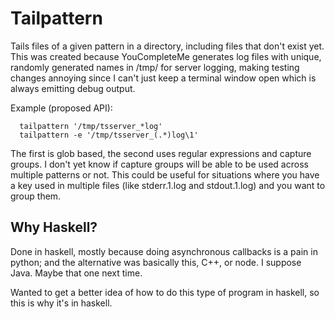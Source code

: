 # Tailpattern

Tails files of a given pattern in a directory, including files that
don't exist yet.  This was created because YouCompleteMe generates log
files with unique, randomly generated names in /tmp/ for server logging,
making testing changes annoying since I can't just keep a terminal window
open which is always emitting debug output.

Example (proposed API):

```
  tailpattern '/tmp/tsserver_*log'
  tailpattern -e '/tmp/tsserver_(.*)log\1'
```

The first is glob based, the second uses regular expressions and capture
groups.  I don't yet know if capture groups will be able to be used across
multiple patterns or not.  This could be useful for situations where you
have a key used in multiple files (like stderr.1.log and stdout.1.log)
and you want to group them.

## Why Haskell?

Done in haskell, mostly because doing asynchronous callbacks is a pain in
python; and the alternative was basically this, C++, or node. I suppose
Java. Maybe that one next time.

Wanted to get a better idea of how to do this type of program in haskell,
so this is why it's in haskell.
